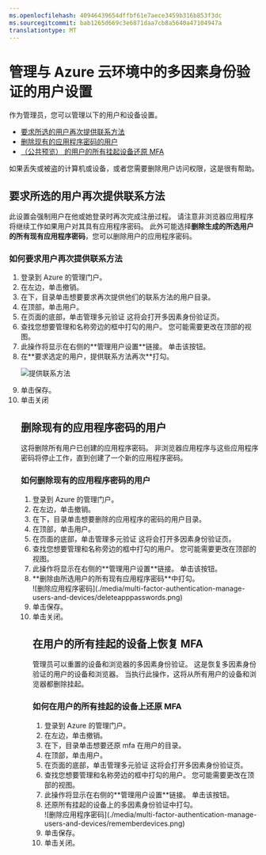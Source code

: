 ```yaml
---
ms.openlocfilehash: 40946439654dffbf61e7aece3459b316b853f3dc
ms.sourcegitcommit: bab1265d669c3e6871daa7cb8a5640a47104947a
translationtype: MT
---
```

<properties 
    pageTitle="Azure 的多因素身份验证报告" 
    description="描述了如何更改用户的设置，如强制用户再次完成证明过程。" 
    documentationCenter="" 
    services="multi-factor-authentication" 
    authors="billmath" 
    manager="stevenpo" 
    editor="curtand"/>

<tags 
    ms.service="multi-factor-authentication" 
    ms.workload="identity" 
    ms.tgt_pltfrm="na" 
    ms.devlang="na" 
    ms.topic="article" 
    ms.date="08/24/2015" 
    ms.author="billmath"/>

# 管理与 Azure 云环境中的多因素身份验证的用户设置

作为管理员，您可以管理以下的用户和设备设置。  

- [要求所选的用户再次提供联系方法](#require-selected-users-to-provide-contact-methods-again)
- [删除现有的应用程序密码的用户](#delete-users-existing-app-passwords)
- [（公共预览） 的用户的所有挂起设备还原 MFA](#restore-mfa-on-all-suspended-devices-for-a-user)






如果丢失或被盗的计算机或设备，或者您需要删除用户访问权限，这是很有帮助。


## 要求所选的用户再次提供联系方法

此设置会强制用户在他或她登录时再次完成注册过程。 请注意非浏览器应用程序将继续工作如果用户对其具有应用程序密码。  此外可能选择**删除生成的所选用户的所有现有应用程序密码**，您可以删除用户的应用程序密码。

### 如何要求用户再次提供联系方法

<ol>
<li>登录到 Azure 的管理门户。</li>
<li>在左边，单击撤销。</li>
<li>在下，目录单击想要要求再次提供他们的联系方法的用户目录。</li>
<li>在顶部，单击用户。</li>
<li>在页面的底部，单击管理多元验证 这将会打开多因素身份验证页。
<li>查找您想要管理和名称旁边的框中打勾的用户。 您可能需要更改在顶部的视图。</li>
<li>此操作将显示在右侧的**管理用户设置**链接。 单击该按钮。</li> 
<li>在**要求选定的用户，提供联系方法再次**打勾。</li>

![提供联系方法](./media/multi-factor-authentication-manage-users-and-devices/reproofup.png)

<li>单击保存。</li>
<li>单击关闭</li>

## 删除现有的应用程序密码的用户

这将删除所有用户已创建的应用程序密码。 非浏览器应用程序与这些应用程序密码将停止工作，直到创建了一个新的应用程序密码。

### 如何删除现有的应用程序密码的用户

<ol>
<li>登录到 Azure 的管理门户。</li>
<li>在左边，单击撤销。</li>
<li>在下，目录单击想要删除的应用程序的密码的用户目录。</li>
<li>在顶部，单击用户。</li>
<li>在页面的底部，单击管理多元验证 这将会打开多因素身份验证页。
<li>查找您想要管理和名称旁边的框中打勾的用户。 您可能需要更改在顶部的视图。</li>
<li>此操作将显示在右侧的**管理用户设置**链接。 单击该按钮。</li> 
<li>**删除由所选用户的所有现有应用程序密码**中打勾。</li>
![删除应用程序密码](./media/multi-factor-authentication-manage-users-and-devices/deleteapppasswords.png)
<li>单击保存。</li>
<li>单击关闭。</li>





## 在用户的所有挂起的设备上恢复 MFA

管理员可以重置的设备和浏览器的多因素身份验证。 这是恢复多因素身份验证的用户的设备和浏览器。 当执行此操作，这将从所有用户的设备和浏览器都删除挂起。 

### 如何在用户的所有挂起的设备上还原 MFA

<ol>
<li>登录到 Azure 的管理门户。</li>
<li>在左边，单击撤销。</li>
<li>在下，目录单击想要还原 mfa 在用户的目录。</li>
<li>在顶部，单击用户。</li>
<li>在页面的底部，单击管理多元验证 这将会打开多因素身份验证页。
<li>查找您想要管理和名称旁边的框中打勾的用户。 您可能需要更改在顶部的视图。</li>
<li>此操作将显示在右侧的**管理用户设置**链接。 单击该按钮。</li> 
<li>还原所有挂起的设备上的多因素身份验证中打勾。</li>
![删除应用程序密码](./media/multi-factor-authentication-manage-users-and-devices/rememberdevices.png)
<li>单击保存。</li>
<li>单击关闭。</li>


